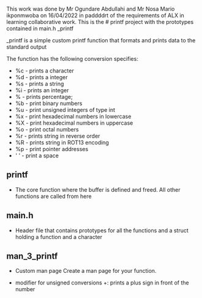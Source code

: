 This work was done by Mr Ogundare Abdullahi and Mr Nosa Mario ikponmwoba on 16/04/2022 in paddddrt of the 
requirements of ALX in learning collaborative work.
This is the # printf project with the prototypes contained in main.h
_printf

_printf is a simple custom printf function that formats and prints data to the standard output

The function has the following conversion specifies:

+ %c - prints a character
+ %d - prints a  integer
+ %s - prints a string
+ %i - prints an integer
+ % - prints percentage;
+ %b - print binary numbers
+ %u - print unsigned integers of type int
+ %x - print hexadecimal numbers in lowercase
+ %X - print hexadecimal numbers in uppercase
+ %o - print octal numbers
+ %r - prints string in reverse order 
+ %R - prints string in ROT13 encoding
+ %p - print pointer addresses
+ ' ' - print a space


## printf
* The core function where the buffer is defined and freed. All other functions are called from here

## main.h
* Header file that contains prototypes for all the functions and a struct holding a function and a character
## man_3_printf
* Custom man page Create a man page for your function.
- modifier for unsigned conversions
+: prints a plus sign in front of the number
